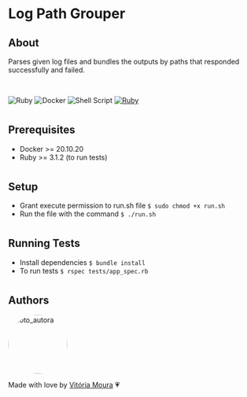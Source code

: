 # Log Path Grouper

## About

Parses given log files and bundles the outputs by paths that responded successfully and failed.

<br/>

![Ruby](https://img.shields.io/badge/ruby-%23CC342D.svg?style=for-the-badge&logo=ruby&logoColor=white)
![Docker](https://img.shields.io/badge/docker-%230db7ed.svg?style=for-the-badge&logo=docker&logoColor=white)
![Shell Script](https://img.shields.io/badge/shell_script-%23121011.svg?style=for-the-badge&logo=gnu-bash&logoColor=white)
[![Ruby](https://github.com/vitoriasaturnino/log-path-grouper/actions/workflows/ruby.yml/badge.svg?branch=main)](https://github.com/vitoriasaturnino/log-path-grouper/actions/workflows/ruby.yml)

#

## Prerequisites

- Docker >= 20.10.20
- Ruby >= 3.1.2 (to run tests)

#

## Setup</h2>

- Grant execute permission to run.sh file `$ sudo chmod +x run.sh`
- Run the file with the command `$ ./run.sh`

#

## Running Tests

- Install dependencies `$ bundle install`
- To run tests `$ rspec tests/app_spec.rb`

#

## Authors</h2>

<a href="https://www.linkedin.com/in/vit%C3%B3ria-cristina-saturnino-de-moura-6393391b0/">
 <img width=120px heith=120px style="border-radius: 50%" src="https://avatars.githubusercontent.com/u/68754092?s=400&u=5d24ca1078fe4285c371f225380cefdc5367be37&v=4" alt="foto_autora"/></a>

Made with love by <a href="https://www.linkedin.com/in/vit%C3%B3ria-cristina-saturnino-de-moura-6393391b0/" title="Linkedin">Vitória Moura</a> 💗
